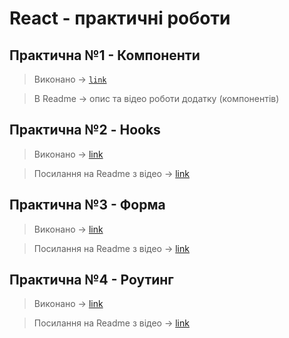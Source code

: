 # React - практичні роботи
## Практична №1 - Компоненти 
> Виконано -> <code style="color : green">[link](https://github.com/koretskyiii/React/tree/main/lab1/piano)</code>

> В Readme -> опис та відео роботи додатку (компонентів)

## Практична №2 - Hooks 
> Виконано -> [link](https://github.com/koretskyiii/React/tree/main/lab2/lab2-hooks/src)

> Посилання на Readme з відео -> [link](https://github.com/koretskyiii/React/tree/542803061578ee876e76ed6bee7f540bef9cac26/lab2/lab2-hooks)

## Практична №3 - Форма
> Виконано -> [link](https://github.com/koretskyiii/React/blob/main/lab3/src/App.jsx)

> Посилання на Readme з відео -> [link](https://github.com/koretskyiii/React/tree/542803061578ee876e76ed6bee7f540bef9cac26/lab3#%D0%BF%D1%80%D0%B0%D0%BA%D1%82%D0%B8%D1%87%D0%BD%D0%B0-%D1%80%D0%BE%D0%B1%D0%BE%D1%82%D0%B0-3---%D1%84%D0%BE%D1%80%D0%BC%D0%B0)

## Практична №4 - Роутинг
> Виконано -> [link](https://github.com/koretskyiii/React/tree/main/lab4/src)

> Посилання на Readme з відео -> [link](https://github.com/koretskyiii/React/tree/df9aab1fc2d1d898520d721ea17b7d76d1c4bc48/lab4#%D0%BB%D0%B0%D0%B1%D0%BE%D1%80%D0%B0%D1%82%D0%BE%D1%80%D0%BD%D0%B0-%D1%80%D0%BE%D0%B1%D0%BE%D1%82%D0%B0-4-%D1%80%D0%BE%D1%83%D1%82%D0%B8%D0%BD%D0%B3)
